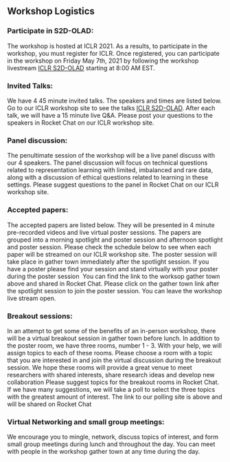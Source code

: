 ## Workshop Logistics

### Participate in S2D-OLAD: 

The workshop is hosted at ICLR 2021. As a results, to participate in the workshop, you must register for ICLR. Once registered, you can participate in the workshop on Friday May 7th, 2021 by following the workshop livestream [ICLR S2D-OLAD](https://iclr.cc/virtual/2021/workshop/2139) starting at 8:00 AM EST.

### Invited Talks: 

We have 4 45 minute invited talks. The speakers and times are listed below. Go to our ICLR workshop site to see the talks [ICLR S2D-OLAD](https://iclr.cc/virtual/2021/workshop/2139). After each talk, we will have a 15 minute live Q&A. Please post your questions to the speakers in Rocket Chat on our ICLR workshop site. 

### Panel discussion: 

The penultimate session of the workshop will be a live panel discuss with our 4 speakers. The panel discussion will focus on technical questions related to representation learning with limited, imbalanced and rare data, along with a discussion of ethical questions related to learning in these settings. Please suggest questions to the panel in Rocket Chat on our ICLR workshop site. 

### Accepted papers: 

The accepted papers are listed below. They will be presented in 4 minute pre-recorded videos and live virtual poster sessions. The papers are grouped into a morning spotlight and poster session and afternoon spotlight and poster session. Please check the schedule below to see when each paper will be streamed on our ICLR workshop site. The poster session will take place in gather town immediately after the spotlight session. If you have a poster please find your session and stand virtually with your poster during the poster session  You can find the link to the worksop gather town above and shared in Rocket Chat. Please click on the gather town link after the spotlight session to join the poster session. You can leave the workshop live stream open.

### Breakout sessions: 

In an attempt to get some of the benefits of an in-person workshop, there will be a virtual breakout session in gather town before lunch. In addition to the poster room, we have three rooms, number 1 - 3. With your help, we will assign topics to each of these rooms. Please choose a room with a topic that you are interested in and join the virtual discussion during the breakout session. We hope these rooms will provide a great venue to meet researchers with shared interests, share research ideas and develop new collaboration Please suggest topics for the breakout rooms in Rocket Chat. If we have many suggestions, we will take a poll to select the three topics with the greatest amount of interest. The link to our polling site is above and will be shared on Rocket Chat

### Virtual Networking and small group meetings:  

We encourage you to mingle, network, discuss topics of interest, and form small group meetings during lunch and throughout the day. You can meet with people in the workshop gather town at any time during the day.
